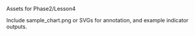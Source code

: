 Assets for Phase2/Lesson4

Include sample_chart.png or SVGs for annotation, and example indicator outputs.

